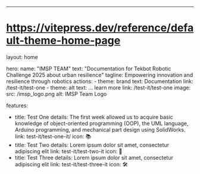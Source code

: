 ---
# https://vitepress.dev/reference/default-theme-home-page
layout: home

hero:
  name: "IMSP TEAM"
  text: "Documentation for Tekbot Robotic Challenge 2025 about urban resilience"
  tagline: Empowering innovation and resilience through robotics
  actions:
    - theme: brand
      text: Documentation
      link: /test-it/test-one
    - theme: alt
      text: ... learn more
      link: /test-it/test-one
  image:
      src: /imsp_logo.png
      alt: IMSP Team Logo

features:
  - title: Test One
    details: The first week allowed us to acquire basic knowledge of object-oriented programming (OOP), the UML language, Arduino programming, and mechanical part design using SolidWorks.
    link: test-it/test-one-it/
    icon: 📚
  - title: Test Two
    details: Lorem ipsum dolor sit amet, consectetur adipiscing elit
    link: test-it/test-two-it
    icon: 🔧
  - title: Test Three
    details: Lorem ipsum dolor sit amet, consectetur adipiscing elit
    link: test-it/test-three-it
    icon: 🛠️